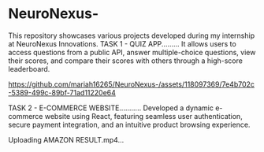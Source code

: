 # NeuroNexus-
This repository showcases various projects developed during my internship at NeuroNexus Innovations.
TASK 1  - QUIZ APP.........
It allows users to access questions from a public API, answer multiple-choice questions, view their scores, and compare their scores with others through a high-score leaderboard.



https://github.com/mariah16265/NeuroNexus-/assets/118097369/7e4b702c-5389-499c-89bf-71ad11220e64



TASK 2 - E-COMMERCE WEBSITE...........
Developed a dynamic e-commerce website using React, featuring seamless user authentication, secure payment integration, and an intuitive product browsing experience.


Uploading AMAZON RESULT.mp4…

